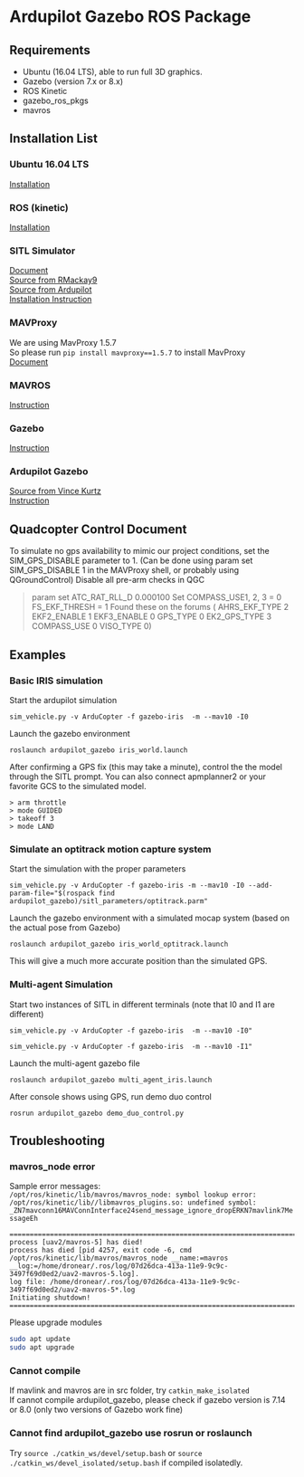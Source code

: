 # Ardupilot Gazebo ROS Package

## Requirements
- Ubuntu (16.04 LTS), able to run full 3D graphics.
- Gazebo (version 7.x or 8.x)
- ROS Kinetic
- gazebo_ros_pkgs
- mavros

## Installation List
### Ubuntu 16.04 LTS
[Installation](https://www.ubuntu.com/download/alternative-downloads)
### ROS (kinetic)  
[Installation](http://wiki.ros.org/kinetic/Installation/Ubuntu)  
### SITL Simulator  
[Document](http://ardupilot.org/dev/docs/sitl-simulator-software-in-the-loop.html)  
[Source from RMackay9](https://github.com/rmackay9/rmackay9-ardupilot)  
[Source from Ardupilot](https://github.com/ArduPilot/ardupilot)  
[Installation Instruction](http://ardupilot.org/dev/docs/setting-up-sitl-on-linux.html)
### MAVProxy  
We are using MavProxy 1.5.7  
So please run `pip install mavproxy==1.5.7` to install MavProxy  
[Document](https://ardupilot.github.io/MAVProxy/html/getting_started/download_and_installation.html)
### MAVROS
[Instruction](https://dev.px4.io/en/ros/mavros_installation.html)
### Gazebo 
[Instruction](https://dev.px4.io/en/setup/dev_env_linux.html#gazebo-with-ros)
### Ardupilot Gazebo
[Source from Vince Kurtz](https://github.com/vincekurtz/ardupilot_gazebo)  
[Instruction](http://ardupilot.org/dev/docs/using-gazebo-simulator-with-sitl.html)  


## Quadcopter Control Document
To simulate no gps availability to mimic our project conditions, set the SIM_GPS_DISABLE parameter to 1. (Can be done using param set SIM_GPS_DISABLE 1 in the MAVProxy shell, or probably using QGroundControl)
Disable all pre-arm checks in QGC
> param set ATC_RAT_RLL_D 0.000100
Set COMPASS_USE1, 2, 3 = 0
FS_EKF_THRESH = 1
Found these on the forums ( AHRS_EKF_TYPE 2 EKF2_ENABLE 1 EKF3_ENABLE 0 GPS_TYPE 0 EK2_GPS_TYPE 3 COMPASS_USE 0 VISO_TYPE 0)

## Examples

### Basic IRIS simulation

Start the ardupilot simulation
```
sim_vehicle.py -v ArduCopter -f gazebo-iris  -m --mav10 -I0
```

Launch the gazebo environment
```
roslaunch ardupilot_gazebo iris_world.launch
```

After confirming a GPS fix (this may take a minute), control the the model through the SITL prompt. You can also connect apmplanner2 or your favorite GCS to the simulated model.
```
> arm throttle
> mode GUIDED
> takeoff 3
> mode LAND
```

### Simulate an optitrack motion capture system

Start the simulation with the proper parameters
```
sim_vehicle.py -v ArduCopter -f gazebo-iris -m --mav10 -I0 --add-param-file="$(rospack find ardupilot_gazebo)/sitl_parameters/optitrack.parm"
```

Launch the gazebo environment with a simulated mocap system (based on the actual pose from Gazebo)
```
roslaunch ardupilot_gazebo iris_world_optitrack.launch
```

This will give a much more accurate position than the simulated GPS. 

### Multi-agent Simulation

Start two instances of SITL in different terminals (note that I0 and I1 are different)
```
sim_vehicle.py -v ArduCopter -f gazebo-iris  -m --mav10 -I0"
```
```
sim_vehicle.py -v ArduCopter -f gazebo-iris  -m --mav10 -I1"
```

Launch the multi-agent gazebo file
```
roslaunch ardupilot_gazebo multi_agent_iris.launch
```

After console shows using GPS, run demo duo control  
```
rosrun ardupilot_gazebo demo_duo_control.py
```

## Troubleshooting

### mavros_node error

Sample error messages:  
`/opt/ros/kinetic/lib/mavros/mavros_node: symbol lookup error: /opt/ros/kinetic/lib//libmavros_plugins.so: undefined symbol: _ZN7mavconn16MAVConnInterface24send_message_ignore_dropERKN7mavlink7MessageEh`  
```
================================================================================REQUIRED process [uav2/mavros-5] has died!
process has died [pid 4257, exit code -6, cmd /opt/ros/kinetic/lib/mavros/mavros_node __name:=mavros __log:=/home/dronear/.ros/log/07d26dca-413a-11e9-9c9c-3497f69d0ed2/uav2-mavros-5.log].
log file: /home/dronear/.ros/log/07d26dca-413a-11e9-9c9c-3497f69d0ed2/uav2-mavros-5*.log
Initiating shutdown!
================================================================================
```

Please upgrade modules
```bash
sudo apt update
sudo apt upgrade
```

### Cannot compile
If mavlink and mavros are in src folder, try `catkin_make_isolated`  
If cannot compile ardupilot_gazebo, please check if gazebo version is 7.14 or 8.0 (only two versions of Gazebo work fine)  

### Cannot find ardupilot_gazebo use rosrun or roslaunch
Try `source ./catkin_ws/devel/setup.bash` or `source ./catkin_ws/devel_isolated/setup.bash` if compiled isolatedly. 
